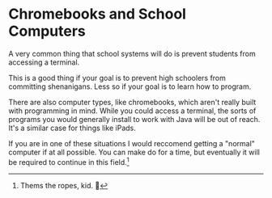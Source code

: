 # Chromebooks and School Computers

A very common thing that school systems will do is prevent students from accessing a terminal.

This is a good thing if your goal is to prevent high schoolers from committing shenanigans. Less so if your goal is to learn how to program.

There are also computer types, like chromebooks, which aren't really built with programming in mind. While you could access a terminal, the sorts of programs you would generally install to
work with Java will be out of reach. It's a similar case for things like iPads.

If you are in one of these situations I would reccomend getting a "normal" computer if at all possible. You can make do for a time, but eventually it will be required to continue in this field.[^thems]

[^thems]: Thems the ropes, kid. 🤷